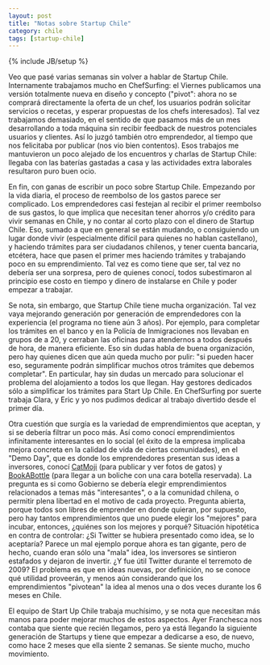 ```yaml
---
layout: post
title: "Notas sobre Startup Chile"
category: chile
tags: [startup-chile]
---
```

{% include JB/setup %}

Veo que pasé varias semanas sin volver a hablar de Startup Chile. Internamente
trabajamos mucho en ChefSurfing: el Viernes publicamos una versión totalmente
nueva en diseño y concepto ("pivot": ahora no se comprará directamente la
oferta de un chef, los usuarios podrán solicitar servicios o recetas, y
esperar propuestas de los chefs interesados). Tal vez trabajamos demasiado, en
el sentido de que pasamos más de un mes desarrollando a toda máquina sin
recibir feedback de nuestros potenciales usuarios y clientes. Así lo juzgó
también otro emprendedor, al tiempo que nos felicitaba por publicar (nos vio
bien contentos). Esos trabajos me mantuvieron un poco alejado de los
encuentros y charlas de Startup Chile: llegaba con las baterías gastadas a
casa y las actividades extra laborales resultaron puro buen ocio.

En fin, con ganas de escribir un poco sobre Startup Chile. Empezando por la
vida diaria, el proceso de reembolso de los gastos parece ser complicado. Los
emprendedores casi festejan al recibir el primer reembolso de sus gastos, lo
que implica que necesitan tener ahorros y/o crédito para vivir semanas en
Chile, y no contar al corto plazo con el dinero de Startup Chile. Eso, sumado
a que en general se están mudando, o consiguiendo un lugar donde vivir
(especialmente difícil para quienes no hablan castellano), y haciendo trámites
para ser ciudadanos chilenos, y tener cuenta bancaria, etcétera, hace que
pasen el primer mes haciendo trámites y trabajando poco en su emprendimiento.
Tal vez es como tiene que ser, tal vez no debería ser una sorpresa, pero de
quienes conocí, todos subestimaron al principio ese costo en tiempo y dinero
de instalarse en Chile y poder empezar a trabajar.

Se nota, sin embargo, que Startup Chile tiene mucha organización. Tal vez vaya
mejorando generación por generación de emprendedores con la experiencia (el
programa no tiene aún 3 años). Por ejemplo, para completar los trámites en el
banco y en la Policía de Inmigraciones nos llevaban en grupos de a 20, y
cerraban las oficinas para atendernos a todos después de hora, de manera
eficiente. Eso sin dudas habla de buena organización, pero hay quienes dicen
que aún queda mucho por pulir: "si pueden hacer eso, seguramente podrán
simplificar muchos otros trámites que debemos completar". En particular, hay
sin dudas un mercado para solucionar el problema del alojamiento a todos los
que llegan. Hay gestores dedicados sólo a simplificar los trámites para Start
Up Chile. En ChefSurfing por suerte trabaja Clara, y Eric y yo nos pudimos
dedicar al trabajo divertido desde el primer día.

Otra cuestión que surgía es la variedad de emprendimientos que aceptan, y si
se debería filtrar un poco más. Así como conocí emprendimientos infinitamente
interesantes en lo social (el éxito de la empresa implicaba mejora concreta en
la calidad de vida de ciertas comunidades), en el "Demo Day", que es donde los
emprendedores presentan sus ideas a inversores, conocí
[CatMoji](http://catmoji.com/) (para publicar y ver fotos de gatos) y
[BookABottle](http://bookabottle.com/) (para llegar a un boliche con una cara
botella reservada). La pregunta es si como Gobierno se debería elegir
emprendimientos relacionados a temas más "interesantes", o a la comunidad
chilena, o permitir plena libertad en el motivo de cada proyecto. Pregunta
abierta, porque todos son libres de emprender en donde quieran, por supuesto,
pero hay tantos emprendimientos que uno puede elegir los "mejores" para
incubar, entonces, ¿quiénes son los mejores y porqué? Situación hipotética en
contra de controlar: ¿Si Twitter se hubiera presentado como idea, se lo
aceptaría? Parece un mal ejemplo porque ahora es tan gigante, pero de hecho,
cuando eran sólo una "mala" idea, los inversores se sintieron estafados y
dejaron de invertir. ¿Y fue útil Twitter durante el terremoto de 2009? El
problema es que en ideas nuevas, por definición, no se conoce qué utilidad
proveerán, y menos aún considerando que los emprendimientos "pivotean" la idea
al menos una o dos veces durante los 6 meses en Chile.

El equipo de Start Up Chile trabaja muchísimo, y se nota que necesitan más
manos para poder mejorar muchos de estos aspectos. Ayer Franchesca nos contaba
que siente que recién llegamos, pero ya está llegando la siguiente generación
de Startups y tiene que empezar a dedicarse a eso, de nuevo, como hace 2 meses
que ella siente 2 semanas. Se siente mucho, mucho movimiento.

